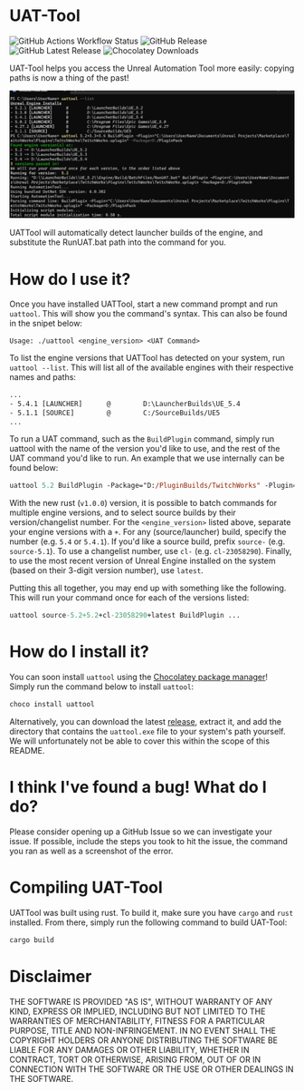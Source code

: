 # UAT-Tool
![GitHub Actions Workflow Status](https://img.shields.io/github/actions/workflow/status/how2compute/uat-tool/auto_build_master.yml)
 ![GitHub Release](https://img.shields.io/github/v/release/how2compute/uat-tool?label=stable) ![GitHub Latest Release](https://img.shields.io/github/v/release/how2compute/uat-tool?include_prereleases&label=latest) ![Chocolatey Downloads](https://img.shields.io/chocolatey/dt/uattool)


UAT-Tool helps you access the Unreal Automation Tool more easily: copying paths is now a thing of the past!

![uattool screenshot](./resources/uattool_screenshot.png)

UATTool will automatically detect launcher builds of the engine, and substitute the RunUAT.bat path into the command for you.


# How do I use it?
Once you have installed UATTool, start a new command prompt and run ```uattool```. This will show you the command's syntax. This can also be found in the snipet below:
```
Usage: ./uattool <engine_version> <UAT Command>
```

To list the engine versions that UATTool has detected on your system, run ```uattool --list```. This will list all of the available engines with their respective names and paths:
```
...
- 5.4.1 [LAUNCHER]      @        D:\LauncherBuilds\UE_5.4
- 5.1.1 [SOURCE]        @        C:/SourceBuilds/UE5
...
```

To run a UAT command, such as the `BuildPlugin` command, simply run uattool with the name of the version you'd like to use, and the rest of the UAT command you'd like to run. An example that we use internally can be found below:
```ps
uattool 5.2 BuildPlugin -Package="D:/PluginBuilds/TwitchWorks" -Plugin="D:\Unreal Projects\TwitchworksProject\Plugins\TwitchWorks\TwitchWorks.uplugin" 
```

With the new rust (`v1.0.0`) version, it is possible to batch commands for multiple engine versions, and to select source builds by their version/changelist number. For the `<engine_version>` listed above, separate your engine versions with a `+`. For any (source/launcher) build, specify the number (e.g. `5.4` or `5.4.1`). If you'd like a source build, prefix `source-` (e.g. `source-5.1`). To use a changelist number, use `cl-` (e.g. `cl-23058290`). Finally, to use the most recent version of Unreal Engine installed on the system (based on their 3-digit version number), use `latest`. 

Putting this all together, you may end up with something like the following. This will run your command once for each of the versions listed:
```ps
uattool source-5.2+5.2+cl-23058290+latest BuildPlugin ...
```

# How do I install it?
You can soon install `uattool` using the [Chocolatey package manager](https://community.chocolatey.org/)! Simply run the command below to install `uattool`:
```ps
choco install uattool
```

Alternatively, you can download the latest [release](https://github.com/How2Compute/UAT-Tool/releases), extract it, and add the directory that contains the `uattool.exe` file to your system's path yourself. We will unfortunately not be able to cover this within the scope of this README. 

# I think I've found a bug! What do I do?
Please consider opening up a GitHub Issue so we can investigate your issue. If possible, include the steps you took to hit the issue, the command you ran as well as a screenshot of the error.

# Compiling UAT-Tool
UATTool was built using rust. To build it, make sure you have `cargo` and `rust` installed. From there, simply run the following command to build UAT-Tool:
```sh
cargo build
```

# Disclaimer
THE SOFTWARE IS PROVIDED "AS IS", WITHOUT WARRANTY OF ANY KIND, EXPRESS OR IMPLIED, INCLUDING BUT NOT LIMITED TO THE WARRANTIES OF MERCHANTABILITY, FITNESS FOR A PARTICULAR PURPOSE, TITLE AND NON-INFRINGEMENT. IN NO EVENT SHALL THE COPYRIGHT HOLDERS OR ANYONE DISTRIBUTING THE SOFTWARE BE LIABLE FOR ANY DAMAGES OR OTHER LIABILITY, WHETHER IN CONTRACT, TORT OR OTHERWISE, ARISING FROM, OUT OF OR IN CONNECTION WITH THE SOFTWARE OR THE USE OR OTHER DEALINGS IN THE SOFTWARE.
